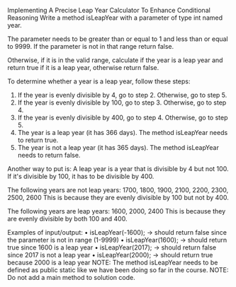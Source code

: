 Implementing A Precise Leap Year Calculator To Enhance Conditional Reasoning
Write a method isLeapYear with a parameter of type int named year.

The parameter needs to be greater than or equal to 1 and less than or equal to 9999. If the parameter is not in that range return false.

Otherwise, if it is in the valid range, calculate if the year is a leap year and return true if it is a leap year, otherwise return false.

To determine whether a year is a leap year, follow these steps: 
1. If the year is evenly divisible by 4, go to step 2. Otherwise, go to step 5.
2. If the year is evenly divisible by 100, go to step 3. Otherwise, go to step 4.
3. If the year is evenly divisible by 400, go to step 4. Otherwise, go to step 5.
4. The year is a leap year (it has 366 days). The method isLeapYear needs to return true.
5. The year is not a leap year (it has 365 days). The method isLeapYear needs to return false.

Another way to put is:
A leap year is a year that is divisible by 4 but not 100.
If it's divisible by 100, it has to be divisible by 400.

The following years are not leap years:
1700, 1800, 1900, 2100, 2200, 2300, 2500, 2600
This is because they are evenly divisible by 100 but not by 400.

The following years are leap years:
1600, 2000, 2400
This is because they are evenly divisible by both 100 and 400.

Examples of input/output:
•	isLeapYear(-1600); → should return false since the parameter is not in range (1-9999)
•	isLeapYear(1600); → should return true since 1600 is a leap year
•	isLeapYear(2017); → should return false since 2017 is not a leap year
•	isLeapYear(2000);  → should return true because 2000 is a leap year 
NOTE: The method isLeapYear needs to be defined as public static like we have been doing so far in the course.
NOTE: Do not add a  main method to solution code.
